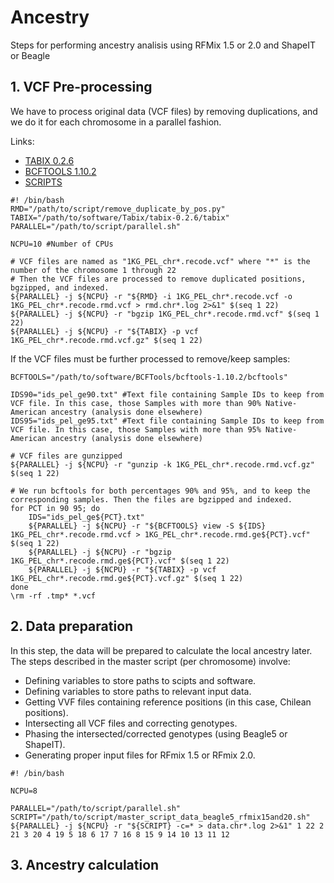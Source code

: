 # Ancestry

Steps for performing ancestry analisis using RFMix 1.5 or 2.0 and ShapeIT or Beagle

## 1. VCF Pre-processing

We have to process original data (VCF files) by removing duplications, and we do it for each chromosome in a parallel fashion.

Links:

+ [TABIX 0.2.6](https://sourceforge.net/projects/samtools/files/tabix/tabix-0.2.6.tar.bz2/download)
+ [BCFTOOLS 1.10.2](https://sourceforge.net/projects/samtools/files/samtools/1.10.2/bcftools-1.10.2.tar.bz2/download)
+ [SCRIPTS](https://github.com/tanoramb/Ancestry/tree/eaf4b0bf5a445748de9eccc83b78c008d61b2b34/scripts)



```
#! /bin/bash
RMD="/path/to/script/remove_duplicate_by_pos.py"
TABIX="/path/to/software/Tabix/tabix-0.2.6/tabix"
PARALLEL="/path/to/script/parallel.sh"

NCPU=10 #Number of CPUs

# VCF files are named as "1KG_PEL_chr*.recode.vcf" where "*" is the number of the chromosome 1 through 22
# Then the VCF files are processed to remove duplicated positions, bgzipped, and indexed.
${PARALLEL} -j ${NCPU} -r "${RMD} -i 1KG_PEL_chr*.recode.vcf -o 1KG_PEL_chr*.recode.rmd.vcf > rmd.chr*.log 2>&1" $(seq 1 22)
${PARALLEL} -j ${NCPU} -r "bgzip 1KG_PEL_chr*.recode.rmd.vcf" $(seq 1 22)
${PARALLEL} -j ${NCPU} -r "${TABIX} -p vcf 1KG_PEL_chr*.recode.rmd.vcf.gz" $(seq 1 22)
```

If the VCF files must be further processed to remove/keep samples:

```
BCFTOOLS="/path/to/software/BCFTools/bcftools-1.10.2/bcftools"

IDS90="ids_pel_ge90.txt" #Text file containing Sample IDs to keep from VCF file. In this case, those Samples with more than 90% Native-American ancestry (analysis done elsewhere)
IDS95="ids_pel_ge95.txt" #Text file containing Sample IDs to keep from VCF file. In this case, those Samples with more than 95% Native-American ancestry (analysis done elsewhere)

# VCF files are gunzipped
${PARALLEL} -j ${NCPU} -r "gunzip -k 1KG_PEL_chr*.recode.rmd.vcf.gz" $(seq 1 22)

# We run bcftools for both percentages 90% and 95%, and to keep the corresponding samples. Then the files are bgzipped and indexed.
for PCT in 90 95; do
    IDS="ids_pel_ge${PCT}.txt"
    ${PARALLEL} -j ${NCPU} -r "${BCFTOOLS} view -S ${IDS} 1KG_PEL_chr*.recode.rmd.vcf > 1KG_PEL_chr*.recode.rmd.ge${PCT}.vcf" $(seq 1 22)
    ${PARALLEL} -j ${NCPU} -r "bgzip 1KG_PEL_chr*.recode.rmd.ge${PCT}.vcf" $(seq 1 22)
    ${PARALLEL} -j ${NCPU} -r "${TABIX} -p vcf 1KG_PEL_chr*.recode.rmd.ge${PCT}.vcf.gz" $(seq 1 22)
done
\rm -rf .tmp* *.vcf

```

## 2. Data preparation

In this step, the data will be prepared to calculate the local ancestry later. The steps described in the master script (per chromosome) involve:

+ Defining variables to store paths to scipts and software.
+ Defining variables to store paths to relevant input data.
+ Getting VVF files containing reference positions (in this case, Chilean positions).
+ Intersecting all VCF files and correcting genotypes.
+ Phasing the intersected/corrected genotypes (using Beagle5 or ShapeIT).
+ Generating proper input files for RFmix 1.5 or RFmix 2.0.

```
#! /bin/bash
  
NCPU=8

PARALLEL="/path/to/script/parallel.sh"
SCRIPT="/path/to/script/master_script_data_beagle5_rfmix15and20.sh"
${PARALLEL} -j ${NCPU} -r "${SCRIPT} -c=* > data.chr*.log 2>&1" 1 22 2 21 3 20 4 19 5 18 6 17 7 16 8 15 9 14 10 13 11 12
```


## 3. Ancestry calculation

